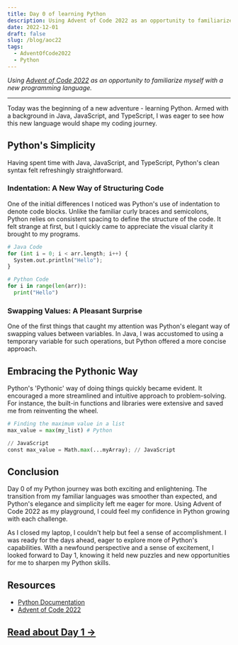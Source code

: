 ```yaml
---
title: Day 0 of learning Python
description: Using Advent of Code 2022 as an opportunity to familiarize myself with a new programming language.
date: 2022-12-01
draft: false
slug: /blog/aoc22
tags:
  - AdventOfCode2022
  - Python
---
```


_Using [Advent of Code 2022](https://adventofcode.com/2022) as an opportunity to familiarize myself with a new programming language._

---

Today was the beginning of a new adventure - learning Python. Armed with a background in Java, JavaScript, and TypeScript, I was eager to see how this new language would shape my coding journey.

## Python's Simplicity

Having spent time with Java, JavaScript, and TypeScript, Python's clean syntax felt refreshingly straightforward.

### Indentation: A New Way of Structuring Code

One of the initial differences I noticed was Python's use of indentation to denote code blocks. Unlike the familiar curly braces and semicolons, Python relies on consistent spacing to define the structure of the code. It felt strange at first, but I quickly came to appreciate the visual clarity it brought to my programs.

```python
# Java Code
for (int i = 0; i < arr.length; i++) {
  System.out.println("Hello");
}

# Python Code
for i in range(len(arr)):
  print("Hello")
```

### Swapping Values: A Pleasant Surprise

One of the first things that caught my attention was Python's elegant way of swapping values between variables. In Java, I was accustomed to using a temporary variable for such operations, but Python offered a more concise approach.

## Embracing the Pythonic Way

Python's 'Pythonic' way of doing things quickly became evident. It encouraged a more streamlined and intuitive approach to problem-solving. For instance, the built-in functions and libraries were extensive and saved me from reinventing the wheel.

```python
# Finding the maximum value in a list
max_value = max(my_list) # Python

// JavaScript
const max_value = Math.max(...myArray); // JavaScript
```

## Conclusion

Day 0 of my Python journey was both exciting and enlightening. The transition from my familiar languages was smoother than expected, and Python's elegance and simplicity left me eager for more. Using Advent of Code 2022 as my playground, I could feel my confidence in Python growing with each challenge.

As I closed my laptop, I couldn't help but feel a sense of accomplishment. I was ready for the days ahead, eager to explore more of Python's capabilities. With a newfound perspective and a sense of excitement, I looked forward to Day 1, knowing it held new puzzles and new opportunities for me to sharpen my Python skills.

## Resources

- [Python Documentation](https://docs.python.org/3/)
- [Advent of Code 2022](https://adventofcode.com/2022)

## [Read about Day 1 ->](/blog/aoc22/day1)
